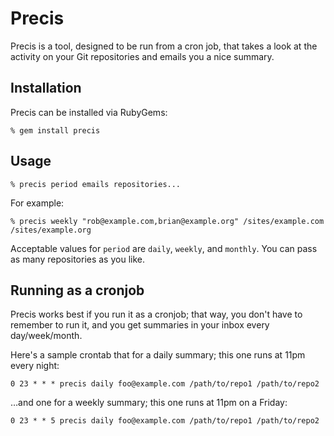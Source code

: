 # Precis

Precis is a tool, designed to be run from a cron job, that takes a look
at the activity on your Git repositories and emails you a nice summary.

## Installation

Precis can be installed via RubyGems:

	% gem install precis

## Usage

	% precis period emails repositories...

For example:

	% precis weekly "rob@example.com,brian@example.org" /sites/example.com /sites/example.org

Acceptable values for `period` are `daily`, `weekly`, and `monthly`. You
can pass as many repositories as you like.

## Running as a cronjob

Precis works best if you run it as a cronjob; that way, you don't have
to remember to run it, and you get summaries in your inbox every
day/week/month.

Here's a sample crontab that for a daily summary; this one runs at 11pm
every night:

	0 23 * * * precis daily foo@example.com /path/to/repo1 /path/to/repo2

…and one for a weekly summary; this one runs at 11pm on a Friday:

	0 23 * * 5 precis daily foo@example.com /path/to/repo1 /path/to/repo2

